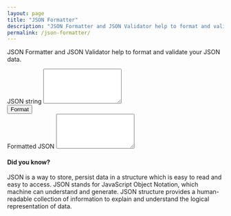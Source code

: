 ```yaml
---
layout: page
title: "JSON Formatter"
description: "JSON Formatter and JSON Validator help to format and validate your JSON data."
permalink: /json-formatter/
---
```


JSON Formatter and JSON Validator help to format and validate your JSON data.

<form>
  <div class="form-group">
    <label for="inputContainer">JSON string</label>
    <textarea class="form-control" id="inputContainer" rows="5"></textarea>
  </div>
  <button id="actionBtn" type="button" class="btn btn-primary">Format</button>
  <br>
  <div class="form-group">
    <label for="outputContainer">Formatted JSON</label>
    <textarea class="form-control" id="outputContainer" rows="5"></textarea>
  </div>
</form>

<script src="https://unpkg.com/prettier@2.0.5/standalone.js"></script>
<script src="https://unpkg.com/prettier@2.0.5/parser-graphql.js"></script>
<script>
  var inputData = document.getElementById('inputContainer').value;
  var outputData = prettier.format(inputData, {
    parser: "graphql",
    plugins: prettierPlugins,
  });
  document.getElementById('outputContainer').value = outputData;
</script>

#### Did you know?

JSON is a way to store, persist data in a structure which is easy to read and easy to access. JSON stands for JavaScript Object Notation, which machine can understand and generate. JSON structure provides a human-readable collection of information to explain and understand the logical representation of data.

